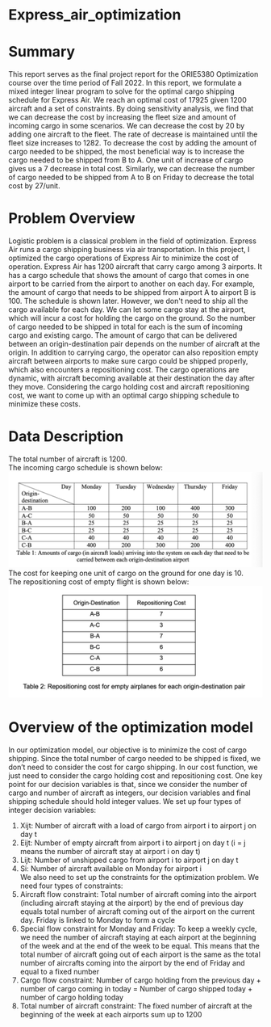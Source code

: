 # Express_air_optimization
# Summary
This report serves as the final project report for the ORIE5380 Optimization course over the time period of Fall 2022.
In this report, we formulate a mixed integer linear program to solve for the optimal cargo shipping schedule for Express Air. We reach an optimal cost of 17925 given 1200 aircraft and a set of constraints. By doing sensitivity analysis, we find that we can decrease the cost by increasing the fleet size and amount of incoming cargo in some scenarios. We can decrease the cost by 20 by adding one aircraft to the fleet. The rate of decrease is maintained until the fleet size increases to 1282. To decrease the cost by adding the amount of cargo needed to be shipped, the most beneficial way is to increase the cargo needed to be shipped from B to A. One unit of increase of cargo gives us a 7 decrease in total cost. Similarly, we can decrease the number of cargo needed to be shipped from A to B on Friday to decrease the total cost by 27/unit.
# Problem Overview
Logistic problem is a classical problem in the field of optimization. Express Air runs a cargo shipping business via air transportation. In this project, I optimized the cargo operations of Express Air to minimize the cost of operation. Express Air has 1200 aircraft that carry cargo among 3 airports. It has a cargo schedule that shows the amount of cargo that comes in one airport to be carried from the airport to another on each day. For example, the amount of cargo that needs to be shipped from airport A to airport B is 100. The schedule is shown later. However, we don't need to ship all the cargo available for each day. We can let some cargo stay at the airport, which will incur a cost for holding the cargo on the ground. So the number of cargo needed to be shipped in total for each is the sum of incoming cargo and existing cargo.
The amount of cargo that can be delivered between an origin-destination pair depends on the number of aircraft at the origin. In addition to carrying cargo, the operator can also reposition empty aircraft between airports to make sure cargo could be shipped properly, which also encounters a repositioning cost. The cargo operations are dynamic, with aircraft becoming available at their destination the day after they move.
Considering the cargo holding cost and aircraft repositioning cost, we want to come up with an optimal cargo shipping schedule to minimize these costs.
# Data Description
The total number of aircraft is 1200. <br>
The incoming cargo schedule is shown below:
![image1](images/cargo_table.png)
The cost for keeping one unit of cargo on the ground for one day is 10. <br>
The repositioning cost of empty flight is shown below:
![image1](images/repositioning_cost.png)
# Overview of the optimization model
In our optimization model, our objective is to minimize the cost of cargo shipping. Since the total number of cargo needed to be shipped is fixed, we don’t need to consider the cost for cargo shipping. In our cost function, we just need to consider the cargo holding cost and repositioning cost.
One key point for our decision variables is that, since we consider the number of cargo and number of aircraft as integers, our decision variables and final shipping schedule should hold integer values. We set up four types of integer decision variables:
1. Xijt: Number of aircraft with a load of cargo from airport i to airport j on day t <br>
2. Eijt: Number of empty aircraft from airport i to airport j on day t (i = j means the number of aircraft stay at airport i on day t) <br>
3. Lijt: Number of unshipped cargo from airport i to airport j on day t <br>
4. Si: Number of aircraft available on Monday for airport i <br>
We also need to set up the constraints for the optimization problem. We need four types of constraints: <br>
1. Aircraft flow constraint: Total number of aircraft coming into the airport (including aircraft staying at the airport) by the end of previous day equals total number of aircraft coming out of the airport on the current day. Friday is linked to Monday to form a cycle <br>
2. Special flow constraint for Monday and Friday: To keep a weekly cycle, we need the number of aircraft staying at each airport at the beginning of the week and at the end of the week to be equal. This means that the total number of aircraft going out of each airport is the same as the total number of aircrafts coming into the airport by the end of Friday and equal to a fixed number <br>
3. Cargo flow constraint: Number of cargo holding  from the previous day + number of cargo coming in today = Number of cargo shipped today + number of cargo holding today <br>
4. Total number of aircraft constraint: The fixed number of aircraft at the beginning of the week at each airports sum up to 1200
